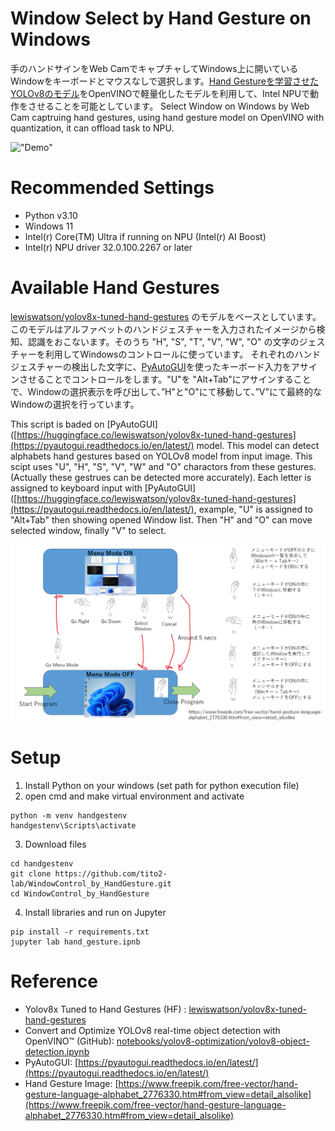 # Window Select by Hand Gesture on Windows
手のハンドサインをWeb CamでキャプチャしてWindows上に開いているWindowをキーボードとマウスなしで選択します。[Hand Gestureを学習させたYOLOv8のモデル](https://huggingface.co/lewiswatson/yolov8x-tuned-hand-gestures)をOpenVINOで軽量化したモデルを利用して、Intel NPUで動作をさせることを可能としています。
Select Window on Windows by Web Cam captruing hand gestures, using hand gesture model on OpenVINO with quantization, it can offload task to NPU. 

!["Demo"](demovideo.gif)

# Recommended Settings
- Python v3.10
- Windows 11
- Intel(r) Core(TM) Ultra if running on NPU (Intel(r) AI Boost)
- Intel(r) NPU driver 32.0.100.2267 or later

# Available Hand Gestures

[lewiswatson/yolov8x-tuned-hand-gestures](https://huggingface.co/lewiswatson/yolov8x-tuned-hand-gestures) のモデルをベースとしています。このモデルはアルファベットのハンドジェスチャーを入力されたイメージから検知、認識をおこないます。そのうち "H", "S", "T", "V", "W", "O" の文字のジェスチャーを利用してWindowsのコントロールに使っています。
それぞれのハンドジェスチャーの検出した文字に、[PyAutoGUI](https://pyautogui.readthedocs.io/en/latest/)を使ったキーボード入力をアサインさせることでコントロールをします。"U"を "Alt+Tab"にアサインすることで、Windowの選択表示を呼び出して、”H"と"O"にて移動して、”V"にて最終的なWindowの選択を行っています。

This script is baded on [PyAutoGUI]([https://huggingface.co/lewiswatson/yolov8x-tuned-hand-gestures](https://pyautogui.readthedocs.io/en/latest/) model. This model can detect alphabets hand gestures based on YOLOv8 model from input image. This scipt uses "U", "H", "S", "V", "W" and "O" charactors from these gestures. (Actually these gestrues can be detected more accurately). 
Each letter is assigned to keyboard input with [PyAutoGUI]([https://huggingface.co/lewiswatson/yolov8x-tuned-hand-gestures](https://pyautogui.readthedocs.io/en/latest/), example, "U" is assigned to "Alt+Tab" then showing opened Window list. Then "H" and "O" can move selected window, finally "V" to select. 

!["HandGestureMap"](gesture_map.png)


# Setup
1. Install Python on your windows (set path for python execution file) 
2. open cmd and make virtual environment and activate
```
python -m venv handgestenv
handgestenv\Scripts\activate
```
3. Download files
```
cd handgestenv
git clone https://github.com/tito2-lab/WindowControl_by_HandGesture.git
cd WindowControl_by_HandGesture
```
4. Install libraries and run on Jupyter
```
pip install -r requirements.txt
jupyter lab hand_gesture.ipnb
```

# Reference
- Yolov8x Tuned to Hand Gestures (HF) : [lewiswatson/yolov8x-tuned-hand-gestures](https://huggingface.co/lewiswatson/yolov8x-tuned-hand-gestures)
- Convert and Optimize YOLOv8 real-time object detection with OpenVINO™ (GitHub): [notebooks/yolov8-optimization/yolov8-object-detection.ipynb](https://github.com/openvinotoolkit/openvino_notebooks/blob/latest/notebooks/yolov8-optimization/yolov8-object-detection.ipynb)
- PyAutoGUI: [https://pyautogui.readthedocs.io/en/latest/](https://pyautogui.readthedocs.io/en/latest/)
- Hand Gesture Image: [https://www.freepik.com/free-vector/hand-gesture-language-alphabet_2776330.htm#from_view=detail_alsolike](https://www.freepik.com/free-vector/hand-gesture-language-alphabet_2776330.htm#from_view=detail_alsolike)
